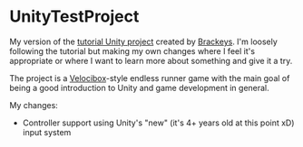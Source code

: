 # UnityTestProject

My version of the [tutorial Unity project](https://www.youtube.com/watch?v=j48LtUkZRjU&list=PLPV2KyIb3jR53Jce9hP7G5xC4O9AgnOuL&index=1) created by [Brackeys](https://www.youtube.com/@Brackeys). I'm loosely following the tutorial but making my own changes where I feel it's appropriate or where I want to learn more about something and give it a try.

The project is a [Velocibox](https://www.shawnbeckgames.com/velocibox/)-style endless runner game with the main goal of being a good introduction to Unity and game development in general.

My changes:
* Controller support using Unity's "new" (it's 4+ years old at this point xD) input system
